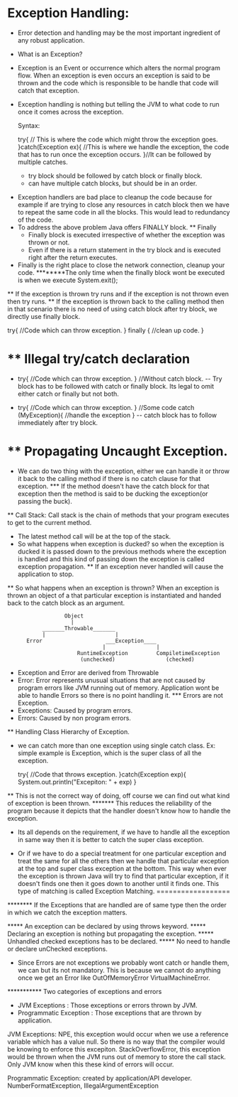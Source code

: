 Exception Handling:
===================

* Error detection and handling may be the most important ingredient of any robust application.

* What is an Exception?
- Exception is an Event or occurrence which alters the normal program flow.
  When an exception is even occurs an exception is said to be thrown and the code which is
  responsible to be handle that code will catch that exception.
- Exception handling is nothing but telling the JVM to what code to run once it comes across
  the exception.

  Syntax:

  try{
   // This is where the code which might throw the exception goes.
  }catch(Exception ex){
    //This is where we handle the exception, the code that has to run once the exception occurs.
  }//It can be followed by multiple catches.


  * try block should be followed by catch block or finally block.
  * can have multiple catch blocks, but should be in an order.

* Exception handlers are bad place to cleanup the code because for example if are trying to
  close any resources in catch block then we have to repeat the same code in all the blocks.
  This would lead to redundancy of the code.
* To address the above problem Java offers FINALLY block.
** Finally
  - Finally block is executed irrespective of whether the exception was thrown or not.
  - Even if there is a return statement in the try block and is executed right after the return executes.
* Finally is the right place to close the network connection, cleanup your code.
********The only time when the finally block wont be executed is when we execute
        System.exit();
        
** If the exception is thrown try runs and if the exception is not thrown even then try runs.
** If the exception is thrown back to the calling method then in that scenario there is no
   need of using catch block after try block, we directly use finally block.

   try{
     //Code which can throw exception.
   } finally {
     //clean up code.
   }

** Illegal try/catch declaration
   =============================

- try{
  //Code which can throw exception.
  }
  //Without catch block.
-- Try block has to be followed with catch or finally block.
   Its legal to omit either catch or finally but not both.

- try{
  //Code which can throw exception.
  }
  //Some code
  catch (MyException){
    //handle the exception
  }
-- catch block has to follow immediately after try block.


** Propagating Uncaught Exception.
=================================

* We can do two thing with the exception, either we can handle it or throw it back to
  the calling method if there is no catch clause for that exception.
*** If the method doesn't have the catch block for that exception then the method is said
    to be ducking the exception(or passing the buck).

** Call Stack: Call stack is the chain of methods that your program executes to get to the
   current method.
  - The latest method call will be at the top of the stack.
- So what happens when exception is ducked?
  so when the exception is ducked it is passed down to the previous methods where the
  exception is handled and this kind of passing down the exception is called exception propagation.
** If an exception never handled will cause the application to stop.

** So what happens when an exception is thrown?
   When an exception is thrown an object of a that particular exception is instantiated and
   handed back to the catch block as an argument.


                      Object
                        |
               _______Throwable_______
               |                      |
          Error                    ___Exception____
                                  |                |
                          RuntimeException         CompiletimeException
                           (unchecked)                (checked)


* Exception and Error are derived from Throwable
* Error: Error represents unusual situations that are not caused by program errors like
         JVM running out of memory.
  Application wont be able to handle Errors so there is no point handling it.
*** Errors are not Exception.
* Exceptions: Caused by program errors.
* Errors:     Caused by non program errors.

** Handling Class Hierarchy of Exception.

* we can catch more than one exception using single catch class.
Ex: simple example is Exception, which is the super class of all the exception.

  try{
    //Code that throws exception.
  }catch(Exception exp){
    System.out.println("Excepiton: " + exp)
  }

** This is not the correct way of doing, off course we can find out what kind of exception is
   been thrown.
******* This reduces the reliability of the program because it depicts that the handler doesn't
        know how to handle the exception.
* Its all depends on the requirement, if we have to handle all the exception in same way then
it is better to catch the super class exception.

* Or if we have to do a special treatment for one particular exception and treat the same for
  all the others then we handle that particular exception at the top and super class exception
  at the bottom.
  This way when ever the exception is thrown Java will try to find that particular exception,
  if it doesn't finds one then it goes down to another until it finds one.
  This type of matching is called Exception Matching.
                                  ==================

******** If the Exceptions that are handled are of same type then the order in which we catch the
         exception matters.

***** An exception can be declared by using throws keyword.
***** Declaring an exception is nothing but propagating the exception.
***** Unhandled checked exceptions has to be declared.
***** No need to handle or declare unChecked exceptions.

* Since Errors are not exceptions we probably wont catch or handle them, we can but its not
  mandatory. This is because we cannot do anything once we get an Error like OutOfMemoryError
  VirtualMachineError.


***********  Two categories of exceptions and errors

- JVM Exceptions : Those exceptions or errors thrown by JVM.
- Programmatic Exception :  Those exceptions that are thrown by application.

JVM Exceptions: NPE, this exception would occur when we use a reference variable which has
a  value null. So there is no way that the compiler would be knowing to enforce this excepiton.
StackOverflowError, this exception would be thrown when the JVM runs out of memory to store
                    the call stack.
  Only JVM know when this these kind of errors will occur.

Programmatic Exception: created by application/API developer.
NumberFormatException, IllegalArgumentException
